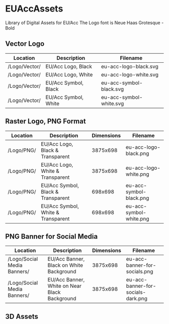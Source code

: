 # EUAccAssets
Library of Digital Assets for EU/Acc
The Logo font is Neue Haas Grotesque - Bold

## Vector Logo
|Location|Description|Filename|
|--------|-----------|--------|
|/Logo/Vector/| EU/Acc Logo, Black | eu-acc-logo-black.svg |
|/Logo/Vector/| EU/Acc Logo, White | eu-acc-logo-white.svg |
|/Logo/Vector/| EU/Acc Symbol, Black | eu-acc-symbol-black.svg |
|/Logo/Vector/| EU/Acc Symbol, White | eu-acc-symbol-white.svg |


## Raster Logo, PNG Format
|Location|Description|Dimensions|Filename|
|--------|-----------|----------|--------|
|/Logo/PNG/| EU/Acc Logo, Black & Transparent | 3875x698 | eu-acc-logo-black.png |
|/Logo/PNG/| EU/Acc Logo, White & Transparent | 3875x698 | eu-acc-logo-white.png |
|/Logo/PNG/| EU/Acc Symbol, Black & Transparent | 698x698 | eu-acc-symbol-black.png |
|/Logo/PNG/| EU/Acc Symbol, White & Transparent | 698x698 | eu-acc-symbol-white.png |

## PNG Banner for Social Media
|          Location           | Description | Dimensions | Filename |
|-----------------------------|-----------------------------------------------|------------|------------------------------------|
| /Logo/Social Media Banners/ | EU/Acc Banner, Black on White Background      | 3875x698   | eu-acc-banner-for-socials.png      |
| /Logo/Social Media Banners/ | EU/Acc Banner, White on Near Black Background | 3875x698   | eu-acc-banner-for-socials-dark.png |

## 3D Assets

